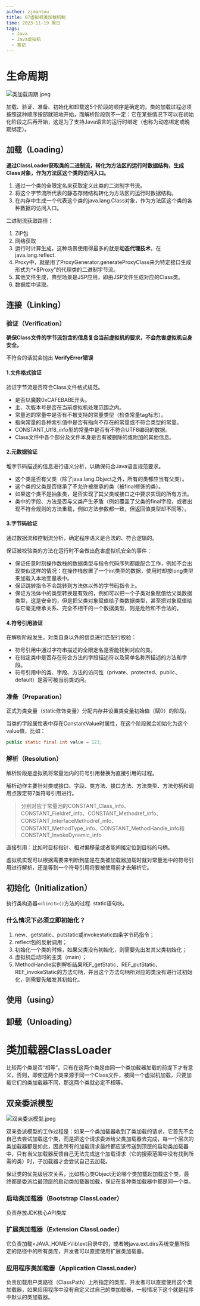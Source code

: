 ```yaml
---
author: zjmantou
title: 07虚拟机类加载机制
time: 2023-11-19 周日
tags:
  - Java
  - Java虚拟机
  - 笔记
---
```

# 生命周期

![类加载周期.jpeg](https://zjmantou-drawingbed.oss-cn-hangzhou.aliyuncs.com/picture/202311191957594.jpeg)

加载、验证、准备、初始化和卸载这5个阶段的顺序是确定的，类的加载过程必须按照这种顺序按部就班地开始，而解析阶段则不一定：它在某些情况下可以在初始化阶段之后再开始，这是为了支持Java语言的运行时绑定（也称为动态绑定或晚期绑定）。

## 加载（Loading）

**通过ClassLoader获取类的二进制流，转化为方法区的运行时数据结构，生成Class对象，作为方法区这个类的访问入口。**

1. 通过一个类的全限定名来获取定义此类的二进制字节流。
2. 将这个字节流所代表的静态存储结构转化为方法区的运行时数据结构。
3. 在内存中生成一个代表这个类的java.lang.Class对象，作为方法区这个类的各种数据的访问入口。

二进制流获取路径：
1. ZIP包
2. 网络获取
3. 运行时计算生成，这种场景使用得最多的就是**动态代理技术**，在java.lang.reflect.
4. Proxy中，就是用了ProxyGenerator.generateProxyClass来为特定接口生成形式为“*$Proxy”的代理类的二进制字节流。
5. 其他文件生成，典型场景是JSP应用，即由JSP文件生成对应的Class类。
6. 数据库中读取。


## 连接（Linking）

### 验证（Verification）

**确保Class文件的字节流包含的信息复合当前虚拟机的要求，不会危害虚拟机自身安全。** 

不符合的话就会抛出 **VerifyError错误**  

#### 1.文件格式验证

验证字节流是否符合Class文件格式规范。 

- 是否以魔数0xCAFEBABE开头。
- 主、次版本号是否在当前虚拟机处理范围之内。
- 常量池的常量中是否有不被支持的常量类型（检查常量tag标志）。
- 指向常量的各种索引值中是否有指向不存在的常量或不符合类型的常量。
- CONSTANT_Utf8_info型的常量中是否有不符合UTF8编码的数据。
- Class文件中各个部分及文件本身是否有被删除的或附加的其他信息。

#### 2.元数据验证

堆字节码描述的信息进行语义分析，以确保符合Java语言规范要求。 

- 这个类是否有父类（除了java.lang.Object之外，所有的类都应当有父类）。
- 这个类的父类是否继承了不允许被继承的类（被final修饰的类）。
- 如果这个类不是抽象类，是否实现了其父类或接口之中要求实现的所有方法。
- 类中的字段、方法是否与父类产生矛盾（例如覆盖了父类的final字段，或者出现不符合规则的方法重载，例如方法参数都一致，但返回值类型却不同等）。

#### 3.字节码验证

通过数据流和控制流分析，确定程序语义是合法的、符合逻辑的。 

保证被校验类的方法在运行时不会做出危害虚拟机安全的事件：
- 保证任意时刻操作数栈的数据类型与指令代码序列都能配合工作，例如不会出现类似这样的情况：在操作栈放置了一个int类型的数据，使用时却按long类型来加载入本地变量表中。
- 保证跳转指令不会跳转到方法体以外的字节码指令上。
- 保证方法体中的类型转换是有效的，例如可以把一个子类对象赋值给父类数据类型，这是安全的，但是把父类对象赋值给子类数据类型，甚至把对象赋值给与它毫无继承关系、完全不相干的一个数据类型，则是危险和不合法的。

#### 4.符号引用验证

在解析阶段发生，对类自身以外的信息进行匹配行校验：
- 符号引用中通过字符串描述的全限定名是否能找到对应的类。
- 在指定类中是否存在符合方法的字段描述符以及简单名称所描述的方法和字段。
- 符号引用中的类、字段、方法的访问性（private、protected、public、default）是否可被当前类访问。

### 准备（Preparation）

正式为类变量（static修饰变量）分配内存并设置类变量初始值（赋0）的阶段。

当类的字段属性表中存在ConstantValue时属性，在这个阶段就会初始化为这个value值，比如：

```Java
public static final int value = 123;​​
```


### 解析（Resolution）

解析阶段是虚拟机将常量池内的符号引用替换为直接引用的过程。 

解析动作主要针对类或接口、字段、类方法、接口方法、方法类型、方法句柄和调用点限定符7类符号引用进行。 

>分别对应于常量池的CONSTANT_Class_info、CONSTANT_Fieldref_info、CONSTANT_Methodref_info、CONSTANT_InterfaceMethodref_info、CONSTANT_MethodType_info、CONSTANT_MethodHandle_info和CONSTANT_InvokeDynamic_info

直接引用：比如时目标指针、相对偏移量或者能间接定位到目标的句柄。

虚拟机实现可以根据需要来判断到底是在类被加载器加载时就对常量池中的符号引用进行解析，还是等到一个符号引用将要被使用前才去解析它。

## 初始化（Initialization）

执行类构造器`<clinit>()`方法的过程. static语句块。

### 什么情况下必须立即初始化？
1. new、getstatic、putstatic或invokestatic四条字节码指令；
2. reflect包的反射调用；
3. 初始化一个类的时候，如果父类没有初始化，则需要先出发其父类初始化；
4. 虚拟机启动时的主类（main）；
5. MethodHandle实例解析结果REF_getStatic、REF_putStatic、REF_invokeStatic的方法句柄，并且这个方法句柄所对应的类没有进行过初始化，则需要先触发其初始化。



## 使用（using）

## 卸载（Unloading）

# 类加载器ClassLoader

比较两个类是否“相等”，只有在这两个类是由同一个类加载器加载的前提下才有意义，否则，即使这两个类来源于同一个Class文件，被同一个虚拟机加载，只要加载它们的类加载器不同，那这两个类就必定不相等。

## 双亲委派模型

![双亲委派模型.jpeg](https://zjmantou-drawingbed.oss-cn-hangzhou.aliyuncs.com/picture/202311192044137.jpeg)

双亲委派模型的工作过程是：如果一个类加载器收到了类加载的请求，它首先不会自己去尝试加载这个类，而是把这个请求委派给父类加载器去完成，每一个层次的类加载器都是如此，因此所有的加载请求最终都应该传送到顶层的启动类加载器中，只有当父加载器反馈自己无法完成这个加载请求（它的搜索范围中没有找到所需的类）时，子加载器才会尝试自己去加载。

保证类的优先级层次关系，比如核心类Object无论哪个类加载起加载这个类，最终都是委派给最顶层的启动类加载器加载，保证在各种类加载器中都是同一个类。

### 启动类加载器（Bootstrap ClassLoader）

负责存放JDK核心API类库

### 扩展类加载器（Extension ClassLoader）

它负责加载<JAVA_HOME>\lib\ext目录中的，或者被java.ext.dirs系统变量所指定的路径中的所有类库，开发者可以直接使用扩展类加载器。

### 应用程序类加载器（Application ClassLoader）

负责加载用户类路径（ClassPath）上所指定的类库，开发者可以直接使用这个类加载器，如果应用程序中没有自定义过自己的类加载器，一般情况下这个就是程序中默认的类加载器。


